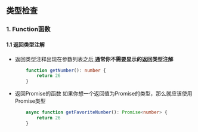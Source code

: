 ## 类型检查
### 1. Function函数
#### 1.1 返回类型注解
 - 返回类型注释出现在参数列表之后,<b>通常你不需要显示的返回类型注解</b>
    ``` typescript
        function getNumber(): number {
            return 26
        }
    ```
- 返回Promise的函数
    如果你想一个返回值为Promise的类型，那么就应该使用Promise类型
    ```typescript
        async function getFavoriteNumber(): Promise<number> {
            return 26
        }
    ```



